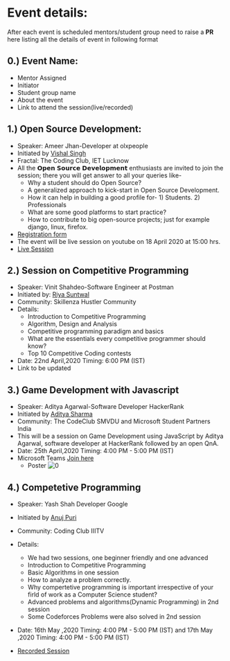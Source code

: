 # Event details:
After each event is scheduled mentors/student group need to raise a **PR** here listing all the details of event in following format

## 0.) Event Name:
- Mentor Assigned
- Initiator
- Student group name
- About the event
- Link to attend the session(live/recorded)

## 1.) Open Source Development:
- Speaker: Ameer Jhan-Developer at olxpeople
- Initiated by [Vishal Singh](https://github.com/singhv1shal)
- Fractal: The Coding Club, IET Lucknow 
- All the 𝗢𝗽𝗲𝗻 𝗦𝗼𝘂𝗿𝗰𝗲 𝗗𝗲𝘃𝗲𝗹𝗼𝗽𝗺𝗲𝗻𝘁 enthusiasts are invited to join the session; there you will get answer to all your queries like-
    * Why a student should do Open Source?
    * A generalized approach to kick-start in Open Source Development.
    * How it can help in building a good profile for- 1) Students.  2) Professionals
    * What are some good platforms to start practice?
    * How to contribute to big open-source  projects; just for example django, linux, firefox.
- [Registration form](https://forms.gle/6AydBeGHEKn9C3JL7)
- The event will be live session on youtube on 18 April 2020 at 15:00 hrs.
- [Live Session](https://www.youtube.com/watch?v=oRwEWN6eXyw&feature=youtu.be) 

## 2.) Session on Competitive Programming
- Speaker: Vinit Shahdeo-Software Engineer at Postman
- Initiated by: [Riya Suntwal](https://github.com/carrisunrio)
- Community: Skillenza Hustler Community
- Details:  
    * Introduction to Competitive Programming
    * Algorithm, Design and Analysis
    * Competitive programming paradigm and basics
    * What are the essentials every competitive programmer should know?
    * Top 10 Competitive Coding contests
- Date: 22nd April,2020 Timing: 6:00 PM (IST)
- Link to be updated

## 3.) Game Development with Javascript
- Speaker: Aditya Agarwal-Software Developer HackerRank
- Initiated by [Aditya Sharma](https://github.com/sharmaaditya570191) 
- Community: The CodeClub SMVDU and Microsoft Student Partners India
- This will be a session on Game Development using JavaScript by Aditya Agarwal, software developer at HackerRank followed by an open QnA. 
- Date: 25th April,2020 Timing: 4:00 PM - 5:00 PM (IST)
- Microsoft Teams [Join here](https://bit.ly/2VPiKVT)  
   - Poster
![0](https://user-images.githubusercontent.com/33570551/79624769-97ed7380-8141-11ea-814d-89e8c697c5e9.jpg)
## 4.) Competetive Programming
- Speaker: Yash Shah Developer Google
- Initiated by [Anuj Puri](https://github.com/anujpuri72) 
- Community: Coding Club IIITV
- Details:  
    * We had two sessions, one beginner friendly and one advanced
    * Introduction to Competitive Programming
    *  Basic Algorithms in one session
    * How to analyze a problem correctly.
    * Why compertetive programming is important irrespective of your firld of work as a Computer Science student?
    * Advanced problems and algorithms(Dynamic Programming) in 2nd session
    * Some Codeforces Problems were also solved in 2nd session 

- Date: 16th May ,2020 Timing: 4:00 PM - 5:00 PM (IST) and 17th May ,2020 Timing: 4:00 PM - 5:00 PM  (IST)
- [Recorded Session](https://bit.ly/3grlphR)  


